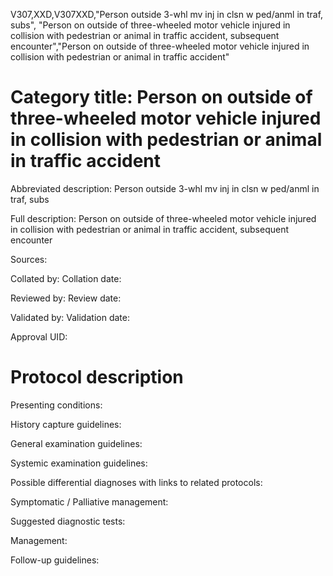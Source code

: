 V307,XXD,V307XXD,"Person outside 3-whl mv inj in clsn w ped/anml in traf, subs", "Person on outside of three-wheeled motor vehicle injured in collision with pedestrian or animal in traffic accident, subsequent encounter","Person on outside of three-wheeled motor vehicle injured in collision with pedestrian or animal in traffic accident"
# Category title: Person on outside of three-wheeled motor vehicle injured in collision with pedestrian or animal in traffic accident

Abbreviated description: Person outside 3-whl mv inj in clsn w ped/anml in traf, subs

Full description: Person on outside of three-wheeled motor vehicle injured in collision with pedestrian or animal in traffic accident, subsequent encounter

Sources:

Collated by:
Collation date:

Reviewed by:
Review date:

Validated by:
Validation date:

Approval UID:

# Protocol description

Presenting conditions:

History capture guidelines:

General examination guidelines:

Systemic examination guidelines:

Possible differential diagnoses with links to related protocols:

Symptomatic / Palliative management:

Suggested diagnostic tests:

Management:

Follow-up guidelines:
